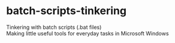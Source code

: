 # batch-scripts-tinkering
Tinkering with batch scripts (.bat files)<br>
Making little useful tools for everyday tasks in Microsoft Windows
